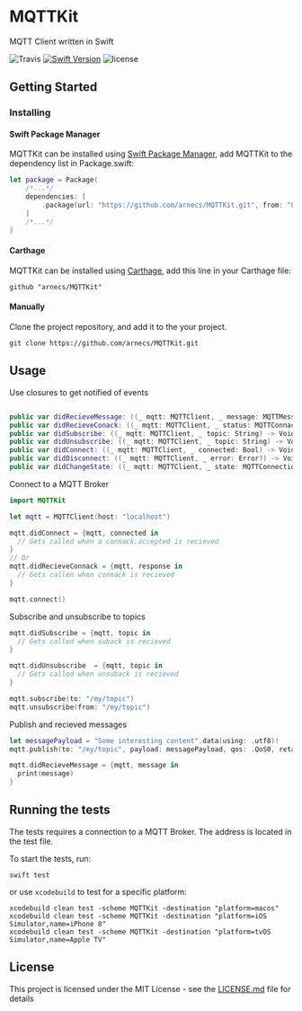 # MQTTKit

MQTT Client written in Swift

![Travis](https://img.shields.io/travis/arnecs/MQTTKit.svg)
[![Swift Version](https://img.shields.io/badge/Swift-4.0-F16D39.svg?style=flat)](https://developer.apple.com/swift)
![license](https://img.shields.io/github/license/arnecs/MQTTKit.svg)

## Getting Started

### Installing

#### Swift Package Manager
MQTTKit can be installed using [Swift Package Manager](https://github.com/apple/swift-package-manager), add MQTTKit to the dependency list in Package.swift:

```Swift
let package = Package(
    /*...*/
    dependencies: [
        .package(url: "https://github.com/arnecs/MQTTKit.git", from: "0.1.0")
    ]
    /*...*/
)
```

#### Carthage

MQTTKit can be installed using [Carthage](https://github.com/Carthage/Carthage), add this line in your Carthage file:

```
github "arnecs/MQTTKit"
```

#### Manually
Clone the project repository, and add it to the your project.
```
git clone https://github.com/arnecs/MQTTKit.git
```

## Usage

Use closures to get notified of events
```Swift

public var didRecieveMessage: ((_ mqtt: MQTTClient, _ message: MQTTMessage) -> Void)?
public var didRecieveConack: ((_ mqtt: MQTTClient, _ status: MQTTConnackResponse) -> Void)?
public var didSubscribe: ((_ mqtt: MQTTClient, _ topic: String) -> Void)?
public var didUnsubscribe: ((_ mqtt: MQTTClient, _ topic: String) -> Void)?
public var didConnect: ((_ mqtt: MQTTClient, _ connected: Bool) -> Void)?
public var didDisconnect: ((_ mqtt: MQTTClient, _ error: Error?) -> Void)?
public var didChangeState: ((_ mqtt: MQTTClient, _ state: MQTTConnectionState) -> Void)?
```


Connect to a MQTT Broker
```Swift
import MQTTKit

let mqtt = MQTTClient(host: "localhost")

mqtt.didConnect = {mqtt, connected in
  // Gets called when a connack.accepted is recieved
}
// Or
mqtt.didRecieveConnack = {mqtt, response in
  // Gets callen when connack is recieved
}

mqtt.connect()
```

Subscribe and unsubscribe to topics
```Swift
mqtt.didSubscribe = {mqtt, topic in
  // Gets called when suback is recieved
}

mqtt.didUnsubscribe  = {mqtt, topic in
  // Gets called when unsuback is recieved
}

mqtt.subscribe(to: "/my/topic")
mqtt.unsubscribe(from: "/my/topic")

```


Publish and recieved messages
```swift
let messagePayload = "Some interesting content".data(using: .utf8)!
mqtt.publish(to: "/my/topic", payload: messagePayload, qos: .QoS0, retained: false)

mqtt.didRecieveMessage = {mqtt, message in
  print(message)
}

```

## Running the tests
The tests requires a connection to a MQTT Broker. The address is located in the test file.

To start the tests, run:

```
swift test
```

or use `xcodebuild` to test for a specific platform:
```
xcodebuild clean test -scheme MQTTKit -destination "platform=macos"
xcodebuild clean test -scheme MQTTKit -destination "platform=iOS Simulator,name=iPhone 8"
xcodebuild clean test -scheme MQTTKit -destination "platform=tvOS Simulator,name=Apple TV"
```

## License

This project is licensed under the MIT License - see the [LICENSE.md](LICENSE.md) file for details
